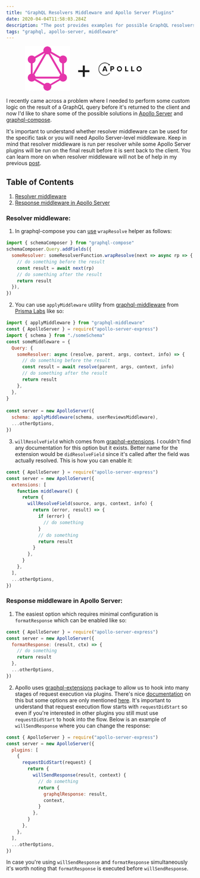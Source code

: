 ```yaml
---
title: "GraphQL Resolvers Middleware and Apollo Server Plugins"
date: 2020-04-04T11:58:03.284Z
description: "The post provides examples for possible GraphQL resolvers middleware and explains host to use Apollo Server plugins or extensions."
tags: "graphql, apollo-server, middleware"
---
```


<div style="display:flex;align-items:center;padding-left:10%;padding-right:10%;">
    <div style="width:30%;">
        <img src="GraphQL_Logo.svg"
            alt="GraphQL Logo"
            style="margin:0;"
            />
    </div>
        <span style="font-size: 64px;padding-left:16px;padding-right:16px;">+</span>
    <div style="width:30%;">
    <img src="apollo.png"
        alt="Apollo Logo"
        />
    </div>
</div>

I recently came across a problem where I needed to perform some custom logic on the result of a GraphQL query before it's returned to the client and now I'd like to share some of the possible solutions in [Apollo Server](https://www.apollographql.com/docs/apollo-server/) and [graphql-compose](https://graphql-compose.github.io/).

It's important to understand whether resolver middleware can be used for the specific task or you will need Apollo Server-level middleware. Keep in mind that resolver middleware is run per resolver while some Apollo Server plugins will be run on the final result before it is sent back to the client. You can learn more on when resolver middleware will not be of help in my previous [post](https://spektor.dev/graphql-resolver-middleware-apollo-server-plugins/).

## Table of Contents

1. [Resolver middleware](#resolver_middleware)
2. [Response middleware in Apollo Server](#response_middleware)

### Resolver middleware: <a name="resolver_middleware"></a>

1. In graphql-compose you can [use](https://github.com/graphql-compose/graphql-compose-mongoose/blob/980044bcf481f9168ef5938ca0b5fb01abaca978/README.md) `wrapResolve` helper as follows:

```js
import { schemaComposer } from "graphql-compose"
schemaComposer.Query.addFields({
  someResolver: someResolverFunction.wrapResolve(next => async rp => {
    // do something before the result
    const result = await next(rp)
    // do something after the result
    return result
  }),
})
```

2. You can use `applyMiddleware` utility from [graphql-middleware](https://www.npmjs.com/package/graphql-middleware) from [Prisma Labs](https://www.prisma.io/) like so:

```js
import { applyMiddleware } from "graphql-middleware"
const { ApolloServer } = require("apollo-server-express")
import { schema } from "./someSchema"
const someMiddleware = {
  Query: {
    someResolver: async (resolve, parent, args, context, info) => {
      // do something before the result
      const result = await resolve(parent, args, context, info)
      // do something after the result
      return result
    },
  },
}

const server = new ApolloServer({
  schema: applyMiddleware(schema, userReviewsMiddleware),
  ...otherOptions,
})
```

3. `willResolveField` which comes from [graphql-extensions](https://github.com/apollographql/apollo-server/tree/master/packages/graphql-extensions). I couldn't find any documentation for this option but it exists. Better name for the extension would be `didResolveField` since it's called after the field was actually resolved. This is how you can enable it:

```js
const { ApolloServer } = require("apollo-server-express")
const server = new ApolloServer({
  extensions: [
    function middleware() {
      return {
        willResolveField(source, args, context, info) {
          return (error, result) => {
            if (error) {
              // do something
            }
            // do something
            return result
          }
        },
      }
    },
  ],
  ...otherOptions,
})
```

### Response middleware in Apollo Server: <a name="response_middleware"></a>

1. The easiest option which requires minimal configuration is `formatResponse` which can be enabled like so:

```js
const { ApolloServer } = require("apollo-server-express")
const server = new ApolloServer({
  formatResponse: (result, ctx) => {
    // do something
    return result
  },
  ...otherOptions,
})
```

2. Apollo uses [graphql-extensions](https://github.com/apollographql/apollo-server/tree/master/packages/graphql-extensions) package to allow us to hook into many stages of request execution via plugins. There's nice [documentation](https://www.apollographql.com/docs/apollo-server/integrations/plugins/) on this but some options are only mentioned [here](https://github.com/apollographql/apollo-server/blob/ef6e118e11edd51f702b9f74b0bd81142dc44549/packages/graphql-extensions/src/index.ts#L32). It's important to understand that request execution flow starts with `requestDidStart` so even if you're interested in other plugins you still must use `requestDidStart` to hook into the flow. Below is an example of `willSendResponse` where you can change the response:

```js
const { ApolloServer } = require("apollo-server-express")
const server = new ApolloServer({
  plugins: [
    {
      requestDidStart(request) {
        return {
          willSendResponse(result, context) {
            // do something
            return {
              graphqlResponse: result,
              context,
            }
          },
        }
      },
    },
  ],
  ...otherOptions,
})
```

In case you're using `willSendResponse` and `formatResponse` simultaneously it's worth noting that `formatResponse` is executed before `willSendResponse`.

